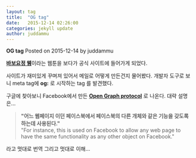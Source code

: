 ```yaml
---
layout: tag
title:  "OG tag"
date:   2015-12-14 02:26:00
categories: jekyll update
author: juddammu
---
```


**OG tag** 
Posted on 2015-12-14 by juddammu


[**바보요정 웽**](http://www.wooeng.com)이라는 웹툰을 보다가 공식 사이트에 들어가게 되었다.

사이트가 재미있게 꾸며져 있어서 메일로 어떻게 만든건지 물어봤다.
개발자 도구로 보니 meta tag에 **og:** 로 시작하는  tag 를 발견했다.

구글에 찾아보니 Facebook에서 만든 [**Open Graph protocol**](http://ogp.me/) 로 나온다.
대략 설명은...


>**"어느 웹페이지 이던 페이스북에서 페이스북의 다른 개체와 같은 
기능을 갖도록 하는데 사용된다."**  
>"For instance, this is used on Facebook to allow 
any web page to have the same functionality 
as any other object on Facebook."


라고 멋대로 번역 그리고 멋대로 이해...


